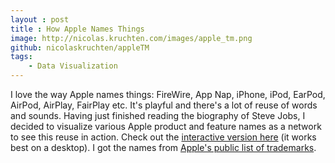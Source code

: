 ```yaml
---
layout : post
title : How Apple Names Things
image: http://nicolas.kruchten.com/images/apple_tm.png
github: nicolaskruchten/appleTM
tags:
    - Data Visualization
---
```


I love the way Apple names things: FireWire, App Nap, iPhone, iPod, EarPod, AirPod, AirPlay, FairPlay etc. It's playful and there's a lot of reuse of words and sounds. Having just finished reading the biography of Steve Jobs, I decided to visualize various Apple product and feature names as a network to see this reuse in action. Check out the [interactive version here](https://nicolas.kruchten.com/appleTM/) (it works best on a desktop). I got the names from [Apple's public list of trademarks](https://www.apple.com/legal/intellectual-property/trademark/appletmlist.html).

<!-- more -->
